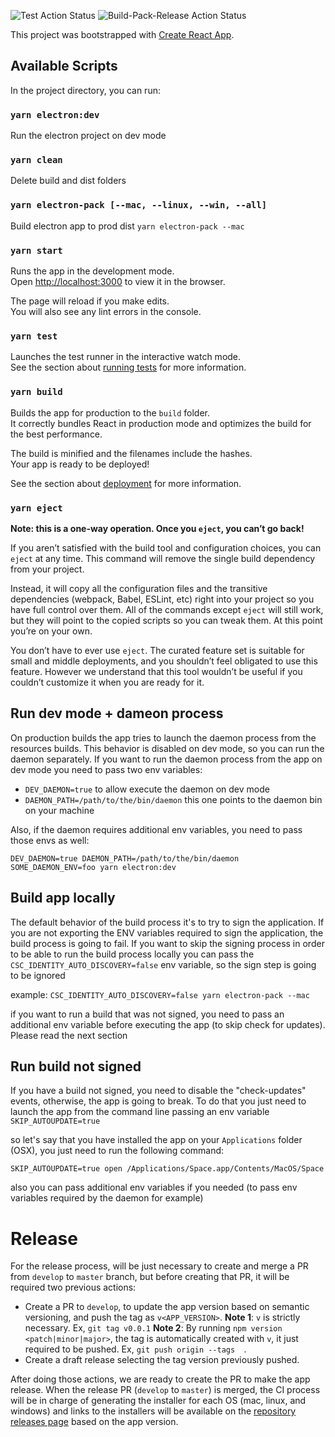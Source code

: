 ![Test Action Status](https://github.com/FleekHQ/desktop-storage/workflows/Test/badge.svg)
![Build-Pack-Release Action Status](https://github.com/FleekHQ/desktop-storage/workflows/Build-Pack-Release/badge.svg)

This project was bootstrapped with [Create React App](https://github.com/facebook/create-react-app).

## Available Scripts

In the project directory, you can run:

### `yarn electron:dev`
Run the electron project on dev mode

### `yarn clean`
Delete build and dist folders

### `yarn electron-pack [--mac, --linux, --win, --all]`
Build electron app to prod dist `yarn electron-pack --mac`

### `yarn start`

Runs the app in the development mode.<br />
Open [http://localhost:3000](http://localhost:3000) to view it in the browser.

The page will reload if you make edits.<br />
You will also see any lint errors in the console.

### `yarn test`

Launches the test runner in the interactive watch mode.<br />
See the section about [running tests](https://facebook.github.io/create-react-app/docs/running-tests) for more information.

### `yarn build`

Builds the app for production to the `build` folder.<br />
It correctly bundles React in production mode and optimizes the build for the best performance.

The build is minified and the filenames include the hashes.<br />
Your app is ready to be deployed!

See the section about [deployment](https://facebook.github.io/create-react-app/docs/deployment) for more information.

### `yarn eject`

**Note: this is a one-way operation. Once you `eject`, you can’t go back!**

If you aren’t satisfied with the build tool and configuration choices, you can `eject` at any time. This command will remove the single build dependency from your project.

Instead, it will copy all the configuration files and the transitive dependencies (webpack, Babel, ESLint, etc) right into your project so you have full control over them. All of the commands except `eject` will still work, but they will point to the copied scripts so you can tweak them. At this point you’re on your own.

You don’t have to ever use `eject`. The curated feature set is suitable for small and middle deployments, and you shouldn’t feel obligated to use this feature. However we understand that this tool wouldn’t be useful if you couldn’t customize it when you are ready for it.

## Run dev mode + dameon process
On production builds the app tries to launch the daemon process from the resources builds. This behavior is disabled on dev mode, so you can run the daemon separately. If you want to run the daemon process from the app on dev mode you need to pass two env variables:
- `DEV_DAEMON=true` to allow execute the daemon on dev mode
- `DAEMON_PATH=/path/to/the/bin/daemon` this one points to the daemon bin on your machine

Also, if the daemon requires additional env variables, you need to pass those envs as well:

`DEV_DAEMON=true DAEMON_PATH=/path/to/the/bin/daemon SOME_DAEMON_ENV=foo yarn electron:dev`

## Build app locally
The default behavior of the build process it's to try to sign the application. If you are not exporting the ENV variables required to sign the application, the build process is going to fail. If you want to skip the signing process in order to be able to run the build process locally you can pass the `CSC_IDENTITY_AUTO_DISCOVERY=false` env variable, so the sign step is going to be ignored

example:
`CSC_IDENTITY_AUTO_DISCOVERY=false yarn electron-pack --mac`  

if you want to run a build that was not signed, you need to pass an additional env variable before executing the app (to skip check for updates). Please read the next section

## Run build not signed
If you have a build not signed, you need to disable the "check-updates" events, otherwise, the app is going to break. To do that you just need to launch the app from the command line passing an env variable `SKIP_AUTOUPDATE=true`

so let's say that you have installed the app on your `Applications` folder (OSX), you just need to run the following command:

`SKIP_AUTOUPDATE=true open /Applications/Space.app/Contents/MacOS/Space`

also you can pass additional env variables if you needed (to pass env variables required by the daemon for example)

# Release
For the release process, will be just necessary to create and merge a PR from `develop` to `master` branch, but before creating that PR, it will be required two previous actions:
* Create a PR to `develop`, to update the app version based on semantic versioning, and push the tag as `v<APP_VERSION>`.
**Note 1**: `v` is strictly necessary. Ex, `git tag v0.0.1`
**Note 2**: By running `npm version <patch|minor|major>`, the tag is automatically created with `v`, it just required to be pushed. Ex, `git push origin --tags  `.
* Create a draft release selecting the tag version previously pushed.

After doing those actions, we are ready to create the PR to make the app release. When the release PR (`develop` to `master`) is merged, the CI process will be in charge of generating the installer for each OS (mac, linux, and windows) and links to the installers will be available on the [repository releases page](https://github.com/FleekHQ/desktop-storage/releases) based on the app version.
